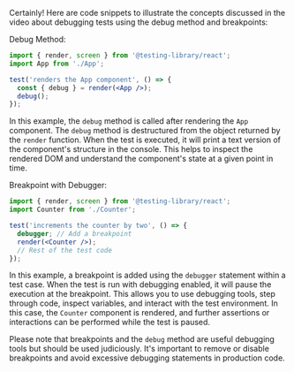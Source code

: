 Certainly! Here are code snippets to illustrate the concepts discussed in the video about debugging tests using the debug method and breakpoints:

Debug Method:
```jsx
import { render, screen } from '@testing-library/react';
import App from './App';

test('renders the App component', () => {
  const { debug } = render(<App />);
  debug();
});
```

In this example, the `debug` method is called after rendering the `App` component. The `debug` method is destructured from the object returned by the `render` function. When the test is executed, it will print a text version of the component's structure in the console. This helps to inspect the rendered DOM and understand the component's state at a given point in time.

Breakpoint with Debugger:
```jsx
import { render, screen } from '@testing-library/react';
import Counter from './Counter';

test('increments the counter by two', () => {
  debugger; // Add a breakpoint
  render(<Counter />);
  // Rest of the test code
});
```

In this example, a breakpoint is added using the `debugger` statement within a test case. When the test is run with debugging enabled, it will pause the execution at the breakpoint. This allows you to use debugging tools, step through code, inspect variables, and interact with the test environment. In this case, the `Counter` component is rendered, and further assertions or interactions can be performed while the test is paused.

Please note that breakpoints and the `debug` method are useful debugging tools but should be used judiciously. It's important to remove or disable breakpoints and avoid excessive debugging statements in production code.